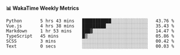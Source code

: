**:bar_chart: WakaTime Weekly Metrics**

<!--START_SECTION:waka-->

```text
Python       5 hrs 43 mins   ███████████░░░░░░░░░░░░░░   43.76 %
Vue.js       4 hrs 38 mins   █████████░░░░░░░░░░░░░░░░   35.43 %
Markdown     1 hr 53 mins    ███▓░░░░░░░░░░░░░░░░░░░░░   14.47 %
TypeScript   45 mins         █▒░░░░░░░░░░░░░░░░░░░░░░░   05.86 %
SCSS         3 mins          ░░░░░░░░░░░░░░░░░░░░░░░░░   00.42 %
Text         0 secs          ░░░░░░░░░░░░░░░░░░░░░░░░░   00.03 %
```

<!--END_SECTION:waka-->
